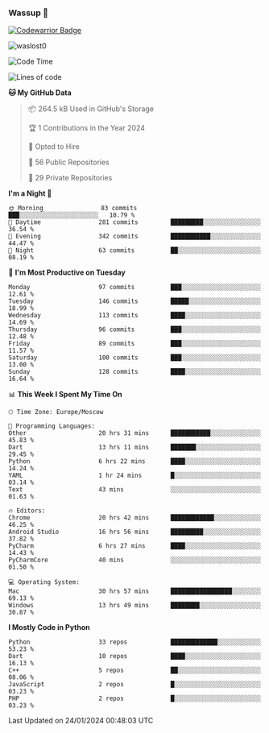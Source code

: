 ### Wassup 👋

[![Codewarrior Badge](https://www.codewars.com/users/waslost/badges/small)](https://www.codewars.com/users/waslost)

<p align="left"> <img src="https://komarev.com/ghpvc/?username=waslost0" alt="waslost0" /></p>

<!--START_SECTION:waka-->
![Code Time](http://img.shields.io/badge/Code%20Time-3%2C780%20hrs%2033%20mins-blue)

![Lines of code](https://img.shields.io/badge/From%20Hello%20World%20I%27ve%20Written-1.4%20million%20lines%20of%20code-blue)

**🐱 My GitHub Data** 

> 📦 264.5 kB Used in GitHub's Storage 
 > 
> 🏆 1 Contributions in the Year 2024
 > 
> 💼 Opted to Hire
 > 
> 📜 56 Public Repositories 
 > 
> 🔑 29 Private Repositories 
 > 
**I'm a Night 🦉** 

```text
🌞 Morning                83 commits          ███░░░░░░░░░░░░░░░░░░░░░░   10.79 % 
🌆 Daytime                281 commits         █████████░░░░░░░░░░░░░░░░   36.54 % 
🌃 Evening                342 commits         ███████████░░░░░░░░░░░░░░   44.47 % 
🌙 Night                  63 commits          ██░░░░░░░░░░░░░░░░░░░░░░░   08.19 % 
```
📅 **I'm Most Productive on Tuesday** 

```text
Monday                   97 commits          ███░░░░░░░░░░░░░░░░░░░░░░   12.61 % 
Tuesday                  146 commits         █████░░░░░░░░░░░░░░░░░░░░   18.99 % 
Wednesday                113 commits         ████░░░░░░░░░░░░░░░░░░░░░   14.69 % 
Thursday                 96 commits          ███░░░░░░░░░░░░░░░░░░░░░░   12.48 % 
Friday                   89 commits          ███░░░░░░░░░░░░░░░░░░░░░░   11.57 % 
Saturday                 100 commits         ███░░░░░░░░░░░░░░░░░░░░░░   13.00 % 
Sunday                   128 commits         ████░░░░░░░░░░░░░░░░░░░░░   16.64 % 
```


📊 **This Week I Spent My Time On** 

```text
🕑︎ Time Zone: Europe/Moscow

💬 Programming Languages: 
Other                    20 hrs 31 mins      ███████████░░░░░░░░░░░░░░   45.83 % 
Dart                     13 hrs 11 mins      ███████░░░░░░░░░░░░░░░░░░   29.45 % 
Python                   6 hrs 22 mins       ████░░░░░░░░░░░░░░░░░░░░░   14.24 % 
YAML                     1 hr 24 mins        █░░░░░░░░░░░░░░░░░░░░░░░░   03.14 % 
Text                     43 mins             ░░░░░░░░░░░░░░░░░░░░░░░░░   01.63 % 

🔥 Editors: 
Chrome                   20 hrs 42 mins      ████████████░░░░░░░░░░░░░   46.25 % 
Android Studio           16 hrs 56 mins      █████████░░░░░░░░░░░░░░░░   37.82 % 
PyCharm                  6 hrs 27 mins       ████░░░░░░░░░░░░░░░░░░░░░   14.43 % 
PyCharmCore              40 mins             ░░░░░░░░░░░░░░░░░░░░░░░░░   01.50 % 

💻 Operating System: 
Mac                      30 hrs 57 mins      █████████████████░░░░░░░░   69.13 % 
Windows                  13 hrs 49 mins      ████████░░░░░░░░░░░░░░░░░   30.87 % 
```

**I Mostly Code in Python** 

```text
Python                   33 repos            █████████████░░░░░░░░░░░░   53.23 % 
Dart                     10 repos            ████░░░░░░░░░░░░░░░░░░░░░   16.13 % 
C++                      5 repos             ██░░░░░░░░░░░░░░░░░░░░░░░   08.06 % 
JavaScript               2 repos             █░░░░░░░░░░░░░░░░░░░░░░░░   03.23 % 
PHP                      2 repos             █░░░░░░░░░░░░░░░░░░░░░░░░   03.23 % 
```




 Last Updated on 24/01/2024 00:48:03 UTC
<!--END_SECTION:waka-->

